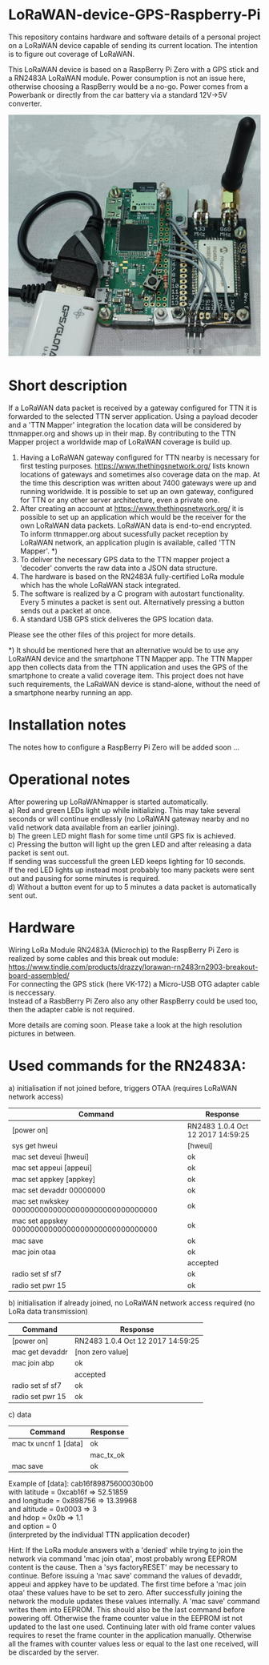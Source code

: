 # LoRaWAN-device-GPS-Raspberry-Pi

This repository contains hardware and software details of a personal project on a LoRaWAN device capable of sending its current location. The intention is to figure out coverage of LoRaWAN.

This LoRaWAN device is based on a RaspBerry Pi Zero with a GPS stick and a RN2483A LoRaWAN module. Power consumption is not an issue here, otherwise choosing a RaspBerry would be a no-go. Power comes from a Powerbank or directly from the car battery via a standard 12V->5V converter.

![Alt text](pictures/thumbs/prototype_front-view_thumb.jpg?raw=true "prototype")

# Short description
If a LoRaWAN data packet is received by a gateway configured for TTN it is forwarded to the selected TTN server application. Using a payload decoder and a 'TTN Mapper' integration the location data will be considered by ttnmapper.org and shows up in their map. By contributing to the TTN Mapper project a worldwide map of LoRaWAN coverage is build up.
1) Having a LoRaWAN gateway configured for TTN nearby is necessary for first testing purposes.
   https://www.thethingsnetwork.org/ lists known locations of gateways and sometimes also coverage data on the map. At the time this description was written about 7400 gateways were up and running worldwide.
   It is possible to set up an own gateway, configured for TTN or any other server architecture, even a private one.
2) After creating an account at https://www.thethingsnetwork.org/ it is possible to set up an application which would be the receiver for the own LoRaWAN data packets. LoRaWAN data is end-to-end encrypted. To inform ttnmapper.org about sucessfully packet reception by LoRaWAN network, an application plugin is available, called 'TTN Mapper'. *)
3) To deliver the necessary GPS data to the TTN mapper project a 'decoder' converts the raw data into a JSON data structure.
4) The hardware is based on the RN2483A fully-certified LoRa module which has the whole LoRaWAN stack integrated.
5) The software is realized by a C program with autostart functionality. Every 5 minutes a packet is sent out. Alternatively pressing a button sends out a packet at once.
6) A standard USB GPS stick deliveres the GPS location data.

Please see the other files of this project for more details.

*) It should be mentioned here that an alternative would be to use any LoRaWAN device and the smartphone TTN Mapper app. The TTN Mapper app then collects data from the TTN application and uses the GPS of the smartphone to create a valid coverage item. This project does not have such requirements, the LaRaWAN device is stand-alone, without the need of a smartphone nearby running an app.

# Installation notes
The notes how to configure a RaspBerry Pi Zero will be added soon ...

# Operational notes
After powering up LoRaWANmapper is started automatically. <br>
a) Red and green LEDs light up while initializing. This may take several seconds or will continue endlessly (no LoRaWAN gateway nearby and no valid network data available from an earlier joining). <br>
b) The green LED might flash for some time until GPS fix is achieved. <br>
c) Pressing the button will light up the gren LED and after releasing a data packet is sent out. <br>
   If sending was successfull the green LED keeps lighting for 10 seconds. <br>
   If the red LED lights up instead most probably too many packets were sent out and pausing for some minutes is required. <br>
d) Without a button event for up to 5 minutes a data packet is automatically sent out.

# Hardware
Wiring LoRa Module RN2483A (Microchip) to the RaspBerry Pi Zero is realized by some cables and this break out module: <br>
https://www.tindie.com/products/drazzy/lorawan-rn2483rn2903-breakout-board-assembled/ <br>
For connecting the GPS stick (here VK-172) a Micro-USB OTG adapter cable is neccessary. <br>
Instead of a RasbBerry Pi Zero also any other RaspBerry could be used too, then the adapter cable is not required.

More details are coming soon. Please take a look at the high resolution pictures in between.

# Used commands for the RN2483A:
a) initialisation if not joined before, triggers OTAA (requires LoRaWAN network access)

| Command | Response |
| --- | --- |
| [power on] | RN2483 1.0.4 Oct 12 2017 14:59:25 |
| sys get hweui | [hweui] |
| mac set deveui [hweui] | ok |
| mac set appeui [appeui] | ok |
| mac set appkey [appkey] | ok |
| mac set devaddr 00000000 | ok |
| mac set nwkskey 00000000000000000000000000000000 | ok |
| mac set appskey 00000000000000000000000000000000 | ok |
| mac save | ok |
| mac join otaa | ok |
|  | accepted |
| radio set sf sf7 | ok |
| radio set pwr 15 | ok |

b) initialisation if already joined, no LoRaWAN network access required (no LoRa data transmission)

| Command | Response |
| --- | --- |
| [power on] | RN2483 1.0.4 Oct 12 2017 14:59:25 |
| mac get devaddr | [non zero value] |
| mac join abp | ok |
|  | accepted |
| radio set sf sf7 | ok |
| radio set pwr 15 | ok |

c) data

| Command | Response |
| --- | --- |
| mac tx uncnf 1 [data] | ok |
|  | mac_tx_ok |
| mac save | ok |

Example of [data]: cab16f89875600030b00 <br>
with latitude = 0xcab16f => 52.51859 <br>
and longitude = 0x898756 => 13.39968 <br>
and altitude = 0x0003 => 3 <br>
and hdop = 0x0b  => 1.1 <br>
and option = 0 <br>
(interpreted by the individual TTN application decoder)

Hint: If the LoRa module answers with a 'denied' while trying to join the network via command 'mac join otaa', most probably wrong EEPROM content is the cause. Then a 'sys factoryRESET' may be necessary to continue. Before issuing a 'mac save' command the values of devaddr, appeui and appkey have to be updated. The first time before a 'mac join otaa' these values have to be set to zero. After successfully joining the network the module updates these values internally. A 'mac save' command writes them into EEPROM. This should also be the last command before powering off. Otherwise the frame counter value in the EEPROM ist not updated to the last one used. Continuing later with old frame conter values requires to reset the frame counter in the application manually. Otherwise all the frames with counter values less or equal to the last one received, will be discarded by the server.
